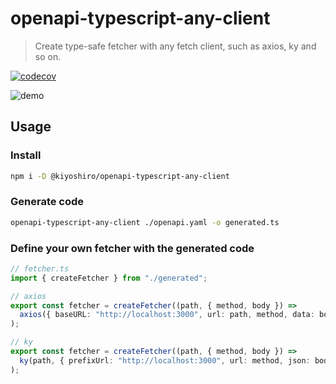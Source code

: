 # openapi-typescript-any-client

> Create type-safe fetcher with any fetch client, such as axios, ky and so on.

[![codecov](https://codecov.io/gh/KoichiKiyokawa/openapi-typescript-any-client/branch/main/graph/badge.svg?token=KBPSYME8M7)](https://codecov.io/gh/KoichiKiyokawa/openapi-typescript-any-client)

![demo](https://user-images.githubusercontent.com/40315079/220818384-0d7701f3-6883-4de1-96c7-7f56c3aa6333.gif)


## Usage

### Install

```bash
npm i -D @kiyoshiro/openapi-typescript-any-client
```

### Generate code

```bash
openapi-typescript-any-client ./openapi.yaml -o generated.ts
```

### Define your own fetcher with the generated code

```ts
// fetcher.ts
import { createFetcher } from "./generated";

// axios
export const fetcher = createFetcher((path, { method, body }) =>
  axios({ baseURL: "http://localhost:3000", url: path, method, data: body }).then((res) => res.data)
);

// ky
export const fetcher = createFetcher((path, { method, body }) =>
  ky(path, { prefixUrl: "http://localhost:3000", url: method, json: body }).json()
);
```
